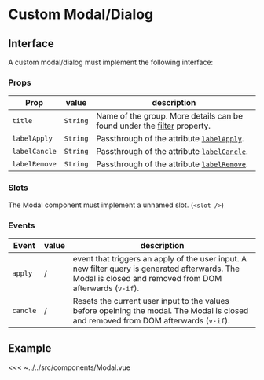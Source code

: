 # Custom Modal/Dialog

## Interface

A custom modal/dialog must implement the following interface:

### Props

| Prop | value | description |
| --- | --- | --- |
| `title` | `String` | Name of the group. More details can be found under the [filter](#filter) property. |
| `labelApply` | `String` | Passthrough of the attribute [`labelApply`](#labelApply). |
| `labelCancle` | `String` | Passthrough of the attribute [`labelCancle`](#labelCancle). |
| `labelRemove` | `String` | Passthrough of the attribute [`labelRemove`](#labelRemove). |

### Slots

The Modal component must implement a unnamed slot. (`<slot />`)

### Events

| Event | value | description |
| --- | --- | --- |
| `apply` | / | event that triggers an apply of the user input. A new filter query is generated afterwards. The Modal is closed and removed from DOM afterwards (`v-if`). |
| `cancle` | / | Resets the current user input to the values before opeining the modal. The Modal is closed and removed from DOM afterwards (`v-if`). |

## Example

<<< ~../../src/components/Modal.vue
